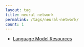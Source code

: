 ```yaml
---
layout: tag
title: neural network
permalink: /tags/neural-network/
count: 1
---
```


- [Language Model Resources](https://itsmejayd.github.io/blog/resources%20directory/lm-resources/)
